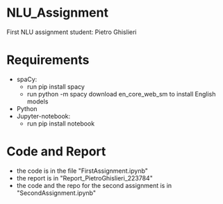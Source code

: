 # NLU_Assignment
First NLU assignment
student: Pietro Ghislieri

# Requirements
- spaCy:
  - run pip install spacy
  - run python -m spacy download en_core_web_sm to install English models
- Python
- Jupyter-notebook:
  - run pip install notebook
 
# Code and Report
- the code is in the file "FirstAssignment.ipynb" 
- the report is in "Report_PietroGhislieri_223784"
- the code and the repo for the second assignment is in "SecondAssignment.ipynb"
